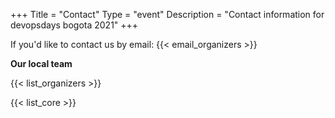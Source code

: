 +++
Title = "Contact"
Type = "event"
Description = "Contact information for devopsdays bogota 2021"
+++

If you'd like to contact us by email: {{< email_organizers >}}

**Our local team**

{{< list_organizers >}}


{{< list_core >}}
